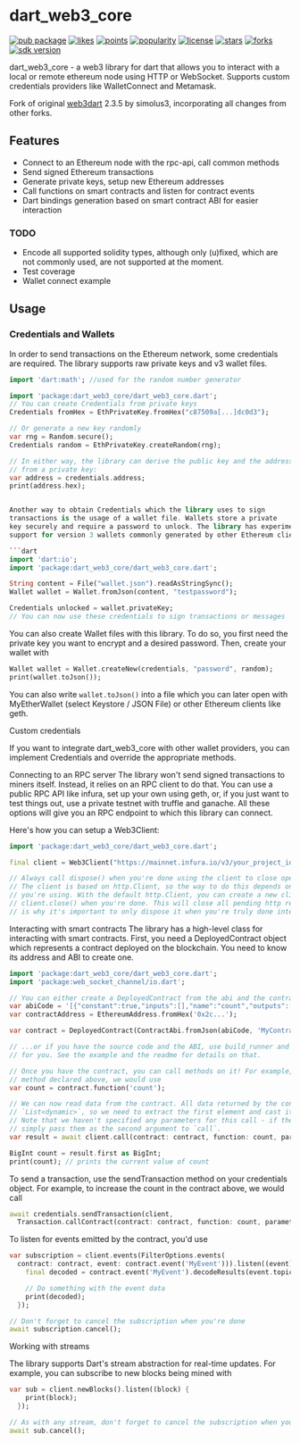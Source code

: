 # dart_web3_core

[![pub package](https://img.shields.io/pub/v/dart_web3_core)](https://pub.dartlang.org/packages/dart_web3_core)
[![likes](https://img.shields.io/pub/likes/dart_web3_core)](https://pub.dartlang.org/packages/dart_web3_core/score)
[![points](https://img.shields.io/pub/points/dart_web3_core)](https://pub.dartlang.org/packages/dart_web3_core/score)
[![popularity](https://img.shields.io/pub/popularity/dart_web3_core)](https://pub.dartlang.org/packages/dart_web3_core/score)
[![license](https://img.shields.io/github/license/devopsdao/dart_web3_core)](https://pub.dartlang.org/packages/web3dart)
[![stars](https://img.shields.io/github/stars/devopsdao/dart_web3_core)](https://github.com/devopsdao/dart_web3_core/stargazers)
[![forks](https://img.shields.io/github/forks/devopsdao/dart_web3_core)](https://github.com/devopsdao/dart_web3_core/network/members)
[![sdk version](https://badgen.net/pub/sdk-version/dart_web3_core)](https://pub.dartlang.org/packages/dart_web3_core)

dart_web3_core - a web3 library for dart that allows you to interact with a local or remote ethereum node using HTTP or WebSocket. Supports custom credentials providers like WalletConnect and Metamask.

Fork of original [web3dart](https://github.com/simolus3/web3dart) 2.3.5 by simolus3, incorporating all changes from other forks.

## Features

- Connect to an Ethereum node with the rpc-api, call common methods
- Send signed Ethereum transactions
- Generate private keys, setup new Ethereum addresses
- Call functions on smart contracts and listen for contract events
- Dart bindings generation based on smart contract ABI for easier interaction

### TODO

- Encode all supported solidity types, although only (u)fixed,
  which are not commonly used, are not supported at the moment.
- Test coverage
- Wallet connect example

## Usage

### Credentials and Wallets

In order to send transactions on the Ethereum network, some credentials
are required. The library supports raw private keys and v3 wallet files.

```dart
import 'dart:math'; //used for the random number generator

import 'package:dart_web3_core/dart_web3_core.dart';
// You can create Credentials from private keys
Credentials fromHex = EthPrivateKey.fromHex("c87509a[...]dc0d3");

// Or generate a new key randomly
var rng = Random.secure();
Credentials random = EthPrivateKey.createRandom(rng);

// In either way, the library can derive the public key and the address
// from a private key:
var address = credentials.address;
print(address.hex);


Another way to obtain Credentials which the library uses to sign
transactions is the usage of a wallet file. Wallets store a private
key securely and require a password to unlock. The library has experimental
support for version 3 wallets commonly generated by other Ethereum clients:

```dart
import 'dart:io';
import 'package:dart_web3_core/dart_web3_core.dart';

String content = File("wallet.json").readAsStringSync();
Wallet wallet = Wallet.fromJson(content, "testpassword");

Credentials unlocked = wallet.privateKey;
// You can now use these credentials to sign transactions or messages
```

You can also create Wallet files with this library. To do so, you first need
the private key you want to encrypt and a desired password. Then, create
your wallet with

```dart
Wallet wallet = Wallet.createNew(credentials, "password", random);
print(wallet.toJson());
```

You can also write `wallet.toJson()` into a file which you can later open
with MyEtherWallet (select Keystore / JSON File) or other Ethereum clients like geth.

Custom credentials

If you want to integrate dart_web3_core with other wallet providers, you can implement
Credentials and override the appropriate methods.

Connecting to an RPC server
The library won't send signed transactions to miners itself. Instead,
it relies on an RPC client to do that. You can use a public RPC API like
infura, set up your own using geth, or, if you just want to test things out, use a private testnet with
truffle and ganache. All these options will give you
an RPC endpoint to which this library can connect.

Here's how you can setup a Web3Client:

```dart
import 'package:dart_web3_core/dart_web3_core.dart';

final client = Web3Client("https://mainnet.infura.io/v3/your_project_id", Client());

// Always call dispose() when you're done using the client to close open connections.
// The client is based on http.Client, so the way to do this depends on the client
// you're using. With the default http.Client, you can create a new client and call
// client.close() when you're done. This will close all pending http requests which
// is why it's important to only dispose it when you're truly done interacting with it.
```

Interacting with smart contracts
The library has a high-level class for interacting with smart contracts.
First, you need a DeployedContract object which represents a contract
deployed on the blockchain. You need to know its address and ABI to create
one.

```dart
import 'package:dart_web3_core/dart_web3_core.dart';
import 'package:web_socket_channel/io.dart';

// You can either create a DeployedContract from the abi and the contract's address...
var abiCode = '[{"constant":true,"inputs":[],"name":"count","outputs":[{"name":"","type":"uint256"}],"payable":false,"stateMutability":"view","type":"function"}]';
var contractAddress = EthereumAddress.fromHex('0x2c...');

var contract = DeployedContract(ContractAbi.fromJson(abiCode, 'MyContract'), contractAddress);

// ...or if you have the source code and the ABI, use build_runner and web3dart to generate one
// for you. See the example and the readme for details on that.

// Once you have the contract, you can call methods on it! For example, to query the "count"
// method declared above, we would use
var count = contract.function('count');

// We can now read data from the contract. All data returned by the contract is wrapped in a
// `List<dynamic>`, so we need to extract the first element and cast it to BigInt.
// Note that we haven't specified any parameters for this call - if the function requires them,
// simply pass them as the second argument to `call`.
var result = await client.call(contract: contract, function: count, params: []);

BigInt count = result.first as BigInt;
print(count); // prints the current value of count
```

To send a transaction, use the sendTransaction method on your credentials object. For
example, to increase the count in the contract above, we would call

```dart
await credentials.sendTransaction(client,
  Transaction.callContract(contract: contract, function: count, parameters: []));
```

To listen for events emitted by the contract, you'd use

```dart
var subscription = client.events(FilterOptions.events(
  contract: contract, event: contract.event('MyEvent'))).listen((event) {
    final decoded = contract.event('MyEvent').decodeResults(event.topics, event.data);

    // Do something with the event data
    print(decoded);
  });

// Don't forget to cancel the subscription when you're done
await subscription.cancel();
```

Working with streams

The library supports Dart's stream abstraction for real-time updates. For
example, you can subscribe to new blocks being mined with

```dart
var sub = client.newBlocks().listen((block) {
    print(block);
  });

// As with any stream, don't forget to cancel the subscription when you're done.
await sub.cancel();
```
